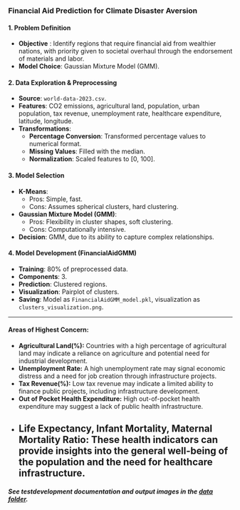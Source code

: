 ### Financial Aid Prediction for Climate Disaster Aversion

#### 1. **Problem Definition**

- **Objective** : Identify regions that require financial aid from wealthier nations, with priority given to societal overhaul through the endorsement of materials and labor.
- **Model Choice**: Gaussian Mixture Model (GMM).

#### 2. **Data Exploration & Preprocessing**

- **Source**: `world-data-2023.csv`.
- **Features**: CO2 emissions, agricultural land, population, urban population, tax revenue, unemployment rate, healthcare expenditure, latitude, longitude.
- **Transformations**:
  - **Percentage Conversion**: Transformed percentage values to numerical format.
  - **Missing Values**: Filled with the median.
  - **Normalization**: Scaled features to [0, 100].

#### 3. **Model Selection**

- **K-Means**:
  - Pros: Simple, fast.
  - Cons: Assumes spherical clusters, hard clustering.
- **Gaussian Mixture Model (GMM)**:
  - Pros: Flexibility in cluster shapes, soft clustering.
  - Cons: Computationally intensive.
- **Decision**: GMM, due to its ability to capture complex relationships.

#### 4. **Model Development (FinancialAidGMM)**

- **Training**: 80% of preprocessed data.
- **Components**: 3.
- **Prediction**: Clustered regions.
- **Visualization**: Pairplot of clusters.
- **Saving**: Model as `FinancialAidGMM_model.pkl`, visualization as `clusters_visualization.png`.

---

#### Areas of Highest Concern:

* **Agricultural Land(%):** Countries with a high percentage of agricultural land may indicate a reliance on agriculture and potential need for industrial development.
* **Unemployment Rate:** A high unemployment rate may signal economic distress and a need for job creation through infrastructure projects.
* **Tax Revenue(%):** Low tax revenue may indicate a limited ability to finance public projects, including infrastructure development.
* **Out of Pocket Health Expenditure:** High out-of-pocket health expenditure may suggest a lack of public health infrastructure.
* **Life Expectancy, Infant Mortality, Maternal Mortality Ratio:** These health indicators can provide insights into the general well-being of the population and the need for healthcare infrastructure.
  ---------------------------------------------------------------------------------------------------------------------------------------------------------------------------------------------------

##### See testdevelopment documentation and output images in the [data folder](data/).
